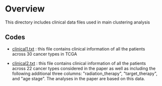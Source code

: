 
# Overview

This directory includes clinical data files used in main clustering analysis

## Codes

- [clinical1.txt](https://github.com/ishspsy/MKerW-A/blob/master/Data/clinical1.txt)
: this file contains clinical information of all the patients across 30 cancer types in TCGA

- [clinical2.txt](https://github.com/ishspsy/MKerW-A/blob/master/Data/clinical2.txt)
: this file contains clinical information of all the patients across 22 cancer types considered in the paper as well as including 
the following additional three columns: "radiation_therapy", "target_therapy", and  "age stage".
The analyses in the paper are based on this data.






	


